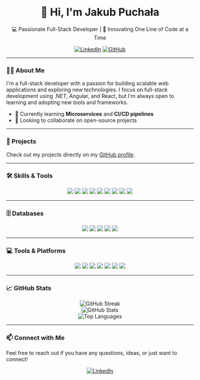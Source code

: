 <div align="center">
  <h1>👋 Hi, I'm Jakub Puchała</h1>
  <p>💻 Passionate Full-Stack Developer | 🚀 Innovating One Line of Code at a Time</p>
  <a href="https://www.linkedin.com/in/jakubpuchala"><img src="https://img.shields.io/badge/LinkedIn-%230A66C2.svg?style=for-the-badge&logo=linkedin&logoColor=white" alt="LinkedIn"/></a>
  <a href="https://github.com/ImJakubPuchala"><img src="https://img.shields.io/badge/GitHub-%23121011.svg?style=for-the-badge&logo=github&logoColor=white" alt="GitHub"/></a>
</div>

---

### 🧑‍💻 About Me
I'm a full-stack developer with a passion for building scalable web applications and exploring new technologies. I focus on full-stack development using .NET, Angular, and React, but I'm always open to learning and adopting new tools and frameworks.

- 🌱 Currently learning **Microservices** and **CI/CD pipelines**
- 🎯 Looking to collaborate on open-source projects

---

### 🚀 Projects
Check out my projects directly on my [GitHub profile](https://github.com/ImJakubPuchala).

---

### 🛠️ Skills & Tools
<p align="center">
  <img src="https://img.shields.io/badge/c%23-%23239120.svg?style=for-the-badge&logo=csharp&logoColor=white"/>
  <img src="https://img.shields.io/badge/javascript-%23323330.svg?style=for-the-badge&logo=javascript&logoColor=%23F7DF1E"/>
  <img src="https://img.shields.io/badge/.NET-5C2D91?style=for-the-badge&logo=.net&logoColor=white"/>
  <img src="https://img.shields.io/badge/Angular-DD0031?style=for-the-badge&logo=angular&logoColor=white"/>
  <img src="https://img.shields.io/badge/React-61DAFB?style=for-the-badge&logo=react&logoColor=white"/>
  <img src="https://img.shields.io/badge/Node.js-43853D?style=for-the-badge&logo=node.js&logoColor=white"/>
  <img src="https://img.shields.io/badge/HTML5-E34F26?style=for-the-badge&logo=html5&logoColor=white"/>
  <img src="https://img.shields.io/badge/CSS3-1572B6?style=for-the-badge&logo=css3&logoColor=white"/>
  <img src="https://img.shields.io/badge/TypeScript-007ACC?style=for-the-badge&logo=typescript&logoColor=white"/>
</p>

---

### 🗄️ Databases
<p align="center">
  <img src="https://img.shields.io/badge/MySQL-4479A1?style=for-the-badge&logo=mysql&logoColor=white"/>
  <img src="https://img.shields.io/badge/Oracle-F80000?style=for-the-badge&logo=oracle&logoColor=white"/>
  <img src="https://img.shields.io/badge/Microsoft%20SQL%20Server-CC2927?style=for-the-badge&logo=microsoft%20sql%20server&logoColor=white"/>
  <img src="https://img.shields.io/badge/PostgreSQL-316192?style=for-the-badge&logo=postgresql&logoColor=white"/>
  <img src="https://img.shields.io/badge/MongoDB-47A248?style=for-the-badge&logo=mongodb&logoColor=white"/>
</p>

---

### 💻 Tools & Platforms
<p align="center">
  <img src="https://img.shields.io/badge/Docker-2496ED?style=for-the-badge&logo=docker&logoColor=white"/>
  <img src="https://img.shields.io/badge/Kubernetes-326CE5?style=for-the-badge&logo=kubernetes&logoColor=white"/>
  <img src="https://img.shields.io/badge/NGINX-009639?style=for-the-badge&logo=nginx&logoColor=white"/>
  <img src="https://img.shields.io/badge/Git-F05032?style=for-the-badge&logo=git&logoColor=white"/>
  <img src="https://img.shields.io/badge/GitHub-181717?style=for-the-badge&logo=github&logoColor=white"/>
  <img src="https://img.shields.io/badge/Visual%20Studio-5C2D91?style=for-the-badge&logo=visual-studio&logoColor=white"/>
  <img src="https://img.shields.io/badge/VS%20Code-0078d7?style=for-the-badge&logo=visual-studio-code&logoColor=white"/>
</p>

---

### 📈 GitHub Stats
<div align="center">
  <img src="https://github-readme-streak-stats.herokuapp.com?user=ImJakubPuchala&theme=dark&hide_border=false&date_format=M%20j%5B%2C%20Y%5D" alt="GitHub Streak">
  <br/>
  <img src="https://github-readme-stats.vercel.app/api?username=ImJakubPuchala&show_icons=true&theme=dark&hide_border=false" alt="GitHub Stats">
  <br/>
  <img src="https://github-readme-stats.vercel.app/api/top-langs/?username=ImJakubPuchala&theme=dark&hide_border=false&layout=compact" alt="Top Languages">
  <br/>
</div>

---

### 📫 Connect with Me
Feel free to reach out if you have any questions, ideas, or just want to connect!

<p align="center">
  <a href="https://www.linkedin.com/in/jakubpuchala"><img src="https://img.shields.io/badge/LinkedIn-%230A66C2.svg?style=for-the-badge&logo=linkedin&logoColor=white" alt="LinkedIn"/></a>
</p>
